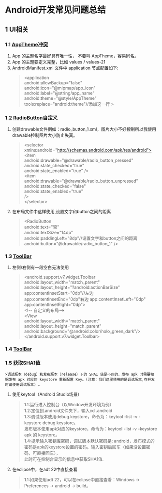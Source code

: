 # Android开发常见问题总结
## 1 UI相关
### 1.1 [AppTheme冲突](http://yifeng.studio/2017/07/09/android-manifest-merge-conflict/)
1. App 的主题名字最好具有唯一性， 不要叫 AppTheme，容易同名。
2. App 的主题要定义完整，比如 values / values-21
3. AndroidManifest.xml 文件中 application 节点配置如下:  
      >\<application  
      android:allowBackup="false"  
      android:icon="@mipmap/app_icon"  
      android:label="@string/app_name"  
      android:theme="@style/AppTheme"  
      tools:replace="android:theme"//添加这一行
      \>

### 1.2 [RadioButton](https://blog.csdn.net/coder_pig/article/details/47035625)自定义
1. 创建drawable文件例如：radio_button_1.xml，图片大小不好控制所以我使用drawable控制图片大小防止失真。
      >\<selector xmlns:android="http://schemas.android.com/apk/res/android">   
       \<item  
        android:drawable="@drawable/radio_button_pressed"  
        android:state_checked="true"  
        android:state_enabled="true"
        />  
      \<item  
        android:drawable="@drawable/radio_button_unpressed"  
        android:state_checked="false"  
        android:state_enabled="true"  
        />  
      \</selector>

2. 在布局文件中这样使用,设置文字和button之间的距离
      > \<RadioButton  
                android:text="否"  
                android:textSize="14dp"  
                android:paddingLeft="8dp"//设置文字和button之间的距离  
                android:button="@drawable/radio_button_1"
                />

### 1.3 [ToolBar](http://www.jcodecraeer.com/a/anzhuokaifa/androidkaifa/2014/1118/2006.html)
1. 左侧/右侧有一段空白无法使用
      >\<android.support.v7.widget.Toolbar  
        android:layout_width="match_parent"  
        android:layout_height="?android:actionBarSize"  
        app:contentInsetStart="0dp"//左边  
        app:contentInsetEnd="0dp"右边
        app:contentInsetLeft="0dp"  
        app:contentInsetRight="0dp">  
        \<!-- 自定义的布局--\>  
        \<View  
            android:layout_width="match_parent"  
            android:layout_height="match_parent"  
            android:background="@android:color/holo_green_dark"/>
      \</android.support.v7.widget.Toolbar>
### 1.4 [ToolBar](http://www.jcodecraeer.com/a/anzhuokaifa/androidkaifa/2014/1118/2006.html)

### 1.5 获取SHA1值
    >调试版本（debug）和发布版本（release）下的 SHA1 值是不同的，发布 apk 时需要根据发布 apk 对应的 keystore 重新配置 Key。(注意：我们这里使用的是调试版本,在开发时请使用调试版本) 。   

1. 使用keytool（Android Studio场景）
    > 1.1:运行进入控制台（以Window开发环境为例）  
    > 1.2:定位到.android文件夹下，输入cd .android  
    > 1.3:调试版本使用debug.keystore，命令为：keytool -list -v -keystore debug.keystore。   
          发布版本使用apk对应的keystore，命令为：keytool -list -v -keystore apk 的 keystore。  
    > 1.4:提示输入密钥库密码，调试版本默认密码是: android，发布模式的密码是apk的keystore设置的密码。输入密钥后回车（如果没设置密码，可直接回车），    
    此时可在控制台显示的信息中获取SHA1值.
2. 在eclipse中，在adt 22中直接查看
    > 1.1:如果使用adt 22，可以在eclipse中直接查看：Windows -> Preferences -> android -> build。 
